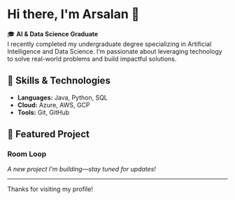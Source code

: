 # Hi there, I'm Arsalan 👋

🎓 **AI & Data Science Graduate**  
I recently completed my undergraduate degree specializing in Artificial Intelligence and Data Science. I’m passionate about leveraging technology to solve real-world problems and build impactful solutions.

## 🚀 Skills & Technologies

- **Languages:** Java, Python, SQL
- **Cloud:** Azure, AWS, GCP
- **Tools:** Git, GitHub

## 🌟 Featured Project

### Room Loop
_A new project I’m building—stay tuned for updates!_

---

Thanks for visiting my profile!
